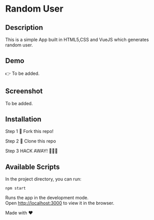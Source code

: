 # Random User

## Description

This is a simple App built in HTML5,CSS and VueJS which generates random user.

## Demo

👉 To be added.

## Screenshot

To be added.

## Installation

Step 1
🍴 Fork this repo!

Step 2
👯 Clone this repo

Step 3
HACK AWAY! 🔨🔨🔨

## Available Scripts

In the project directory, you can run:

`npm start`

Runs the app in the development mode.<br />
Open [http://localhost:3000](http://localhost:3000) to view it in the browser.

Made with ❤
